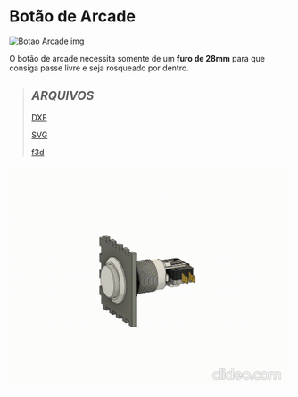 # Botão de Arcade

![Botao Arcade img](https://cdn-shop.adafruit.com/970x728/3431-01.jpg "Botão Arcade")

O botão de arcade necessita somente de um **furo de 28mm** para que consiga passe livre e seja rosqueado por dentro.

> ## **_ARQUIVOS_**
>
>[DXF](./files/corteBotaoArcade.dxf)
>
>[SVG](./files/corteBotaoArcade.svg)
>
>[f3d](./files/botaoArcade.f3z)


![Montagem/Desmontagem](./imgs/botao-arcade.gif "Montagem e desmontagem do botão")